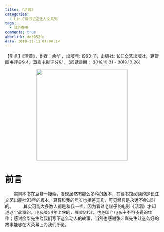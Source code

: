```yaml
---
title: 《活着》
categories:
  - Lin.C读书记之泛人文系列
tags:
  - 读万卷书
comments: true
abbrlink: de3952fc
date: 2018-11-11 08:00:14
---
```

【引言】《活着》，作者：余华 ，出版年: 1993-11，出版社: 长江文艺出版社，豆瓣图书评分9.4，豆瓣电影评分9.1。（阅读周期： 2018.10.21 - 2018.10.26）
<div align=center><img src="/img/2018/2018-10-26-01.jpg" width="300"/></div>
<!-- more -->

# 前言
&emsp;&emsp;实则本书在豆瓣一搜索，发现居然有那么多种的版本，在藏书馆阅读的是长江文艺出版社93年的版本，算算和我的年岁也相差无几，可见经典是永远不会过时的。
&emsp;&emsp;其实可能大多数人都是和我一样，因为看过老谋子的电影《活着》才知道这个故事的，电影版94年上映的，豆瓣9.1分，也是国产电影中不可多得的佳作；感谢余华先生给我们写下这么动人的故事，当然也感谢张艺谋先生让这么好的故事能够在大荧幕上为我们所见。


